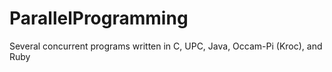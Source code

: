 # ParallelProgramming
Several concurrent programs written in C, UPC, Java, Occam-Pi (Kroc), and Ruby
